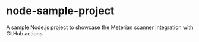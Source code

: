 # node-sample-project
A sample Node.js project to showcase the Meterian scanner integration with GitHub actions
